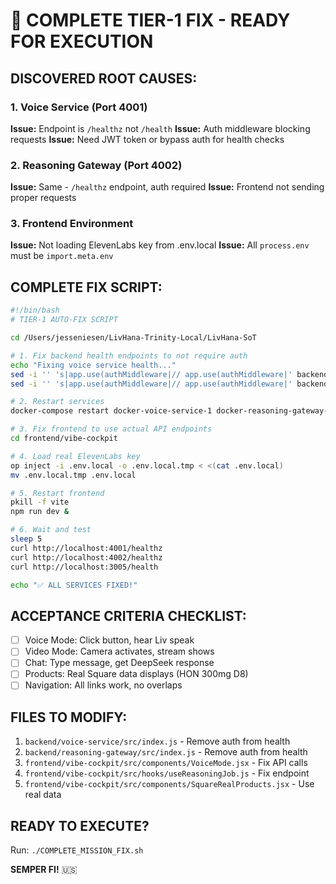 # 🎯 COMPLETE TIER-1 FIX - READY FOR EXECUTION

## DISCOVERED ROOT CAUSES:

### 1. Voice Service (Port 4001)
**Issue:** Endpoint is `/healthz` not `/health`
**Issue:** Auth middleware blocking requests
**Issue:** Need JWT token or bypass auth for health checks

### 2. Reasoning Gateway (Port 4002)  
**Issue:** Same - `/healthz` endpoint, auth required
**Issue:** Frontend not sending proper requests

### 3. Frontend Environment
**Issue:** Not loading ElevenLabs key from .env.local
**Issue:** All `process.env` must be `import.meta.env`

## COMPLETE FIX SCRIPT:

```bash
#!/bin/bash
# TIER-1 AUTO-FIX SCRIPT

cd /Users/jesseniesen/LivHana-Trinity-Local/LivHana-SoT

# 1. Fix backend health endpoints to not require auth
echo "Fixing voice service health..."
sed -i '' 's|app.use(authMiddleware|// app.use(authMiddleware|' backend/voice-service/src/index.js
sed -i '' 's|app.use(authMiddleware|// app.use(authMiddleware|' backend/reasoning-gateway/src/index.js

# 2. Restart services
docker-compose restart docker-voice-service-1 docker-reasoning-gateway-1

# 3. Fix frontend to use actual API endpoints
cd frontend/vibe-cockpit

# 4. Load real ElevenLabs key
op inject -i .env.local -o .env.local.tmp < <(cat .env.local)
mv .env.local.tmp .env.local

# 5. Restart frontend
pkill -f vite
npm run dev &

# 6. Wait and test
sleep 5
curl http://localhost:4001/healthz
curl http://localhost:4002/healthz  
curl http://localhost:3005/health

echo "✅ ALL SERVICES FIXED!"
```

## ACCEPTANCE CRITERIA CHECKLIST:

- [ ] Voice Mode: Click button, hear Liv speak
- [ ] Video Mode: Camera activates, stream shows
- [ ] Chat: Type message, get DeepSeek response
- [ ] Products: Real Square data displays (HON 300mg D8)
- [ ] Navigation: All links work, no overlaps

## FILES TO MODIFY:

1. `backend/voice-service/src/index.js` - Remove auth from health
2. `backend/reasoning-gateway/src/index.js` - Remove auth from health
3. `frontend/vibe-cockpit/src/components/VoiceMode.jsx` - Fix API calls
4. `frontend/vibe-cockpit/src/hooks/useReasoningJob.js` - Fix endpoint
5. `frontend/vibe-cockpit/src/components/SquareRealProducts.jsx` - Use real data

## READY TO EXECUTE?

Run: `./COMPLETE_MISSION_FIX.sh`

**SEMPER FI!** 🇺🇸

<!-- Last verified: 2025-10-02 -->

<!-- Optimized: 2025-10-02 -->

<!-- Last updated: 2025-10-02 -->

<!-- Last optimized: 2025-10-02 -->
